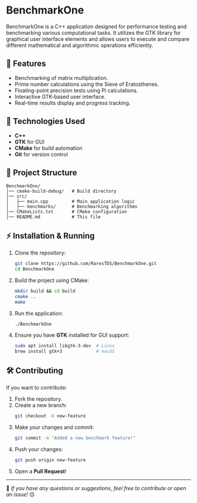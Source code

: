 # BenchmarkOne

BenchmarkOne is a C++ application designed for performance testing and benchmarking various computational tasks. It utilizes the GTK library for graphical user interface elements and allows users to execute and compare different mathematical and algorithmic operations efficiently.

## 📌 Features
- Benchmarking of matrix multiplication.
- Prime number calculations using the Sieve of Eratosthenes.
- Floating-point precision tests using Pi calculations.
- Interactive GTK-based user interface.
- Real-time results display and progress tracking.

## 🚀 Technologies Used
- **C++**
- **GTK** for GUI
- **CMake** for build automation
- **Git** for version control

## 📂 Project Structure
```
BenchmarkOne/
│── cmake-build-debug/   # Build directory
│── src/
│   ├── main.cpp         # Main application logic
│   ├── benchmarks/      # Benchmarking algorithms
│── CMakeLists.txt       # CMake configuration
│── README.md            # This file
```

## ⚡ Installation & Running
1. Clone the repository:
   ```sh
   git clone https://github.com/RaresTDS/BenchmarkOne.git
   cd BenchmarkOne
   ```
2. Build the project using CMake:
   ```sh
   mkdir build && cd build
   cmake ..
   make
   ```
3. Run the application:
   ```sh
   ./BenchmarkOne
   ```
4. Ensure you have **GTK** installed for GUI support:
   ```sh
   sudo apt install libgtk-3-dev  # Linux
   brew install gtk+3             # macOS
   ```

## 🛠 Contributing
If you want to contribute:
1. Fork the repository.
2. Create a new branch:
   ```sh
   git checkout -b new-feature
   ```
3. Make your changes and commit:
   ```sh
   git commit -m "Added a new benchmark feature!"
   ```
4. Push your changes:
   ```sh
   git push origin new-feature
   ```
5. Open a **Pull Request**!

---
🔹 *If you have any questions or suggestions, feel free to contribute or open an issue!* 😊
